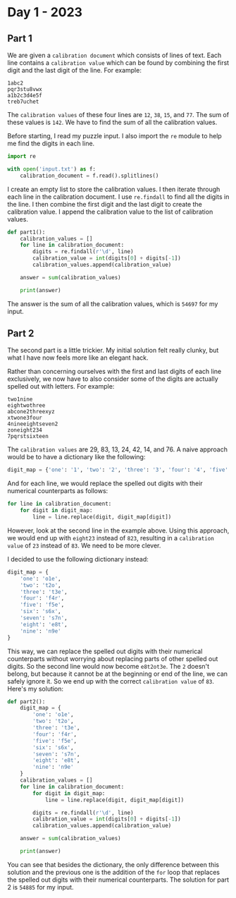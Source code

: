 # Day 1 - 2023

## Part 1

We are given a `calibration document` which consists of lines of text.
Each line contains a `calibration value` which can be found by combining the first digit and the last digit of the line.
For example:

```
1abc2
pqr3stu8vwx
a1b2c3d4e5f
treb7uchet
```

The `calibration values` of these four lines are `12`, `38`, `15`, and `77`.
The sum of these values is `142`.
We have to find the sum of all the calibration values.

Before starting, I read my puzzle input.
I also import the `re` module to help me find the digits in each line.

```python
import re

with open('input.txt') as f:
    calibration_document = f.read().splitlines()
```

I create an empty list to store the calibration values.
I then iterate through each line in the calibration document.
I use `re.findall` to find all the digits in the line.
I then combine the first digit and the last digit to create the calibration value.
I append the calibration value to the list of calibration values.

```python
def part1():
    calibration_values = []
    for line in calibration_document:
        digits = re.findall(r'\d', line)
        calibration_value = int(digits[0] + digits[-1])
        calibration_values.append(calibration_value)

    answer = sum(calibration_values)

    print(answer)
```

The answer is the sum of all the calibration values, which is `54697` for my input.

## Part 2

The second part is a little trickier.
My initial solution felt really clunky, but what I have now feels more like an elegant hack.

Rather than concerning ourselves with the first and last digits of each line exclusively,
we now have to also consider some of the digits are actually spelled out with letters.
For example:

```
two1nine
eightwothree
abcone2threexyz
xtwone3four
4nineeightseven2
zoneight234
7pqrstsixteen
```

The `calibration values` are 29, 83, 13, 24, 42, 14, and 76.
A naive approach would be to have a dictionary like the following:

```python
digit_map = {'one': '1', 'two': '2', 'three': '3', 'four': '4', 'five': '5', 'six': '6', 'seven': '7', 'eight': '8', 'nine': '9'}
```

And for each line, we would replace the spelled out digits with their numerical counterparts as follows:

```python
for line in calibration_document:
    for digit in digit_map:
        line = line.replace(digit, digit_map[digit])
```

However, look at the second line in the example above.
Using this approach, we would end up with `eight23` instead of `823`, resulting in a `calibration value` of `23` instead of `83`.
We need to be more clever.

I decided to use the following dictionary instead:

```python
digit_map = {
    'one': 'o1e',
    'two': 't2o',
    'three': 't3e',
    'four': 'f4r',
    'five': 'f5e',
    'six': 's6x',
    'seven': 's7n',
    'eight': 'e8t',
    'nine': 'n9e'
}
```

This way, we can replace the spelled out digits with their numerical counterparts without worrying about replacing parts of other spelled out digits.
So the second line would now become `e8t2ot3e`.
The `2` doesn't belong, but because it cannot be at the beginning or end of the line, we can safely ignore it.
So we end up with the correct `calibration value` of `83`.
Here's my solution:

```python
def part2():
    digit_map = {
        'one': 'o1e',
        'two': 't2o',
        'three': 't3e',
        'four': 'f4r',
        'five': 'f5e',
        'six': 's6x',
        'seven': 's7n',
        'eight': 'e8t',
        'nine': 'n9e'
    }
    calibration_values = []
    for line in calibration_document:
        for digit in digit_map:
            line = line.replace(digit, digit_map[digit])

        digits = re.findall(r'\d', line)
        calibration_value = int(digits[0] + digits[-1])
        calibration_values.append(calibration_value)

    answer = sum(calibration_values)

    print(answer)
```

You can see that besides the dictionary, the only difference between this solution and the previous one is the addition of the `for` loop that replaces the spelled out digits with their numerical counterparts.
The solution for part 2 is `54885` for my input.
